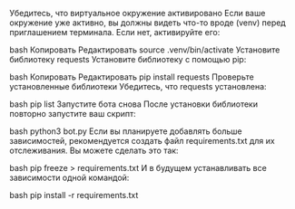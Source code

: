Убедитесь, что виртуальное окружение активировано
Если ваше окружение уже активно, вы должны видеть что-то вроде (venv) перед приглашением терминала. Если нет, активируйте его:

bash
Копировать
Редактировать
source .venv/bin/activate
Установите библиотеку requests
Установите библиотеку с помощью pip:

bash
Копировать
Редактировать
pip install requests
Проверьте установленные библиотеки
Убедитесь, что requests установлена:

bash
pip list
Запустите бота снова
После установки библиотеки повторно запустите ваш скрипт:

bash
python3 bot.py
Если вы планируете добавлять больше зависимостей, рекомендуется создать файл requirements.txt для их отслеживания. Вы можете сделать это так:

bash
pip freeze > requirements.txt
И в будущем устанавливать все зависимости одной командой:

bash
pip install -r requirements.txt